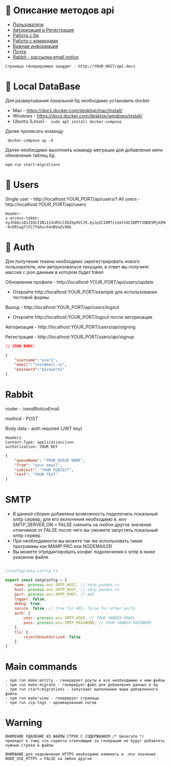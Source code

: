 # 👀 Описание методов api

- [Пользователи](#-users)
- [Авторизация и Регистрация](#-auth)
- [Работа с бд](#-local-database)
- [Работа с командами](#main-commands)
- [Важная информация](#warning)
- [Почта](#smtp)
- [Rabbit - рассылка email notice](#rabbit)

```
Страница генерируемая swagger - http://YOUR_HOST/api-docs
```

# 🦾 Local DataBase 
Для развертывания локальной бд необходимо установить docker 

 - Mac - https://docs.docker.com/desktop/mac/install/
 - Windows - https://docs.docker.com/desktop/windows/install/
 - Ubuntu (Linux) - ``` sudo apt install docker-compose```

Далее прописать команду
```shell
 docker-compose up -d
```
Далее необходимо выолпнить команду миграции для добавления иили обновления таблиц бд.
```shell
npm run start:migrations
```

# 🥸 Users
Single user - http://localhost:YOUR_PORT/api/users/1
All users - http://localhost:YOUR_PORT/api/users
````
Header:
x-access-token: eyJhbGciOiJIUzI1NiIsInR5cCI6IkpXVCJ9.eyJpZCI6MTcsImlhdCI6MTY1NDE5MjU2Mn0.FPEJdQqEAG_8w--9rER1ogTlFC77eDurX4nBVwZv98k
````

# 🥸 Auth
Для получения токена необходимо зарегестрировать нового пользователя, 
или авторизоваться текущим, в ответ вы получите массив с json данным в котором будет token

Обновления профиля - http://localhost:YOUR_PORT/api/users/update 
- Откройте http://localhost:YOUR_PORT/example для использования тестовой формы

Выход - http://localhost:YOUR_PORT/api/users/logout
- Откройте http://localhost:YOUR_PORT/logout после авторизации

Авторизация - http://localhost:YOUR_PORT/users/api/signing

Регистрация - http://localhost:YOUR_PORT/users/api/signup

````json
// JSON BODY:

{
	"username":"user1",
	"email":"test@mail.ru",
	"password":"password1"
}

````

# Rabbit
router - /sendNoticeEmail

method - POST

Body data - auth required (JWT key)
```
Headers
Content-Type: application/json
authorization: YOUR KEY
```
```Json
{
	"queueName": "YOUR QUEUE NAME",
	"from": "your email",
	"subject": "YOUR SUBJECT",
	"text": "YOUR TEXT"
}
```

# SMTP
 - В данной сборки добавлена возможность подключить локальный smtp сервер, для его включения
необходимо в .env SMTP_SERVER_ON = FALSE сменить на любое другое значения отличимое от FALSE
после чего вы сможете запустить локальный smtp сервер.
 - При необходимости вы можете так же использовать такие программы как MAMP PRO или NODEMAILER
 - Вы можете отредактировать конфиг подключения к smtp в ниже указаном файле
```javascript

//config/smtp.config.ts

export const smtpConfig = {
    name: process.env.SMTP_HOST, // smtp.yandex.ru
    host: process.env.SMTP_HOST, // smtp.yandex.ru
    port: process.env.SMTP_PORT, // 465
    logger: false,
    debug: true,
    secure: false, // true for 465, false for other ports 
    auth: {
        user: process.env.SMTP_USER, // YOUR YANDEX EMAIL
        pass: process.env.SMTP_PASSWORD, // YOUR YANDEX PASSWORD
    },
    tls: {
        rejectUnauthorized: false
    }
}
```

# Main commands
```
- npm run make:entity - генерирует роуты и все необходимые к ним файлы
- npm run make:migrate - генерирует файл для добавления данных в бд
- npm run start:migrations - запускает выполнения выше добавленного файла
- npm run make:view - генерирует страницы
- npm run zip:logs - архивирование логов
```

# Warning
``` 
ВНИМЕНИЕ УДАЛЕНИЕ ИЗ ФАЙЛЫ СТРОК С СОДЕРЖАНИЕМ /* Generate */ 
приведет к тому что скрипты отвечающие за генерацию не будут добавлять нужные строки в файлы 

ВНИМАНИЕ для подключения HTTPS необходимо изменить в .env значения NODE_USE_HTTPS = FALSE на любое другое
```
